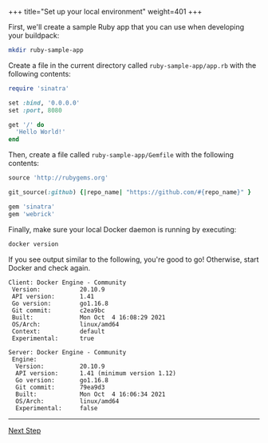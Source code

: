 +++
title="Set up your local environment"
weight=401
+++

<!-- test:suite=write-buildpack;weight=1 -->

<!-- test:setup:exec;exit-code=-1 -->
<!--
```bash
docker rmi test-ruby-app
pack config trusted-builders add cnbs/sample-builder:jammy
```
-->

<!-- test:teardown:exec -->
<!--
```bash
docker rmi test-ruby-app
```
-->

First, we'll create a sample Ruby app that you can use when developing your buildpack:

<!-- test:exec -->
```bash
mkdir ruby-sample-app
```
<!--+- "{{execute}}"+-->

Create a file in the current directory called `ruby-sample-app/app.rb`<!--+"{{open}}"+--> with the following contents:

<!-- test:file=ruby-sample-app/app.rb -->
```ruby
require 'sinatra'

set :bind, '0.0.0.0'
set :port, 8080

get '/' do
  'Hello World!'
end
```

Then, create a file called `ruby-sample-app/Gemfile`<!--+"{{open}}"+--> with the following contents:

<!-- test:file=ruby-sample-app/Gemfile -->
```ruby
source 'http://rubygems.org'

git_source(:github) {|repo_name| "https://github.com/#{repo_name}" }

gem 'sinatra'
gem 'webrick'
```

Finally, make sure your local Docker daemon is running by executing:

<!-- test:exec -->
```bash
docker version
```
<!--+- "{{execute}}"+-->

If you see output similar to the following, you're good to go! Otherwise, start Docker and check again.

```
Client: Docker Engine - Community
 Version:           20.10.9
 API version:       1.41
 Go version:        go1.16.8
 Git commit:        c2ea9bc
 Built:             Mon Oct  4 16:08:29 2021
 OS/Arch:           linux/amd64
 Context:           default
 Experimental:      true

Server: Docker Engine - Community
 Engine:
  Version:          20.10.9
  API version:      1.41 (minimum version 1.12)
  Go version:       go1.16.8
  Git commit:       79ea9d3
  Built:            Mon Oct  4 16:06:34 2021
  OS/Arch:          linux/amd64
  Experimental:     false
```

<!--+ if false +-->
---

<a href="/docs/buildpack-author-guide/create-buildpack/building-blocks-cnb" class="button bg-pink">Next Step</a>
<!--+ end+-->
